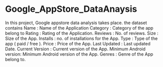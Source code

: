 # Google_AppStore_DataAnaysis

In this project, Google appstore data analysis takes place.
the dataset contains
Name : Name of the Application
Category : Category of the app belong to
Rating : Rating of the Application.
Reviews : No. of reviews.
Size : Size of the App.
Installs : no. of installations for the App.
Type : Type of the app ( paid / free ).
Price : Price of the App.
Last Updated : Last updated Date.
Current Version : Current version of the App.
Minimum Android version: Minimum Android version of the App.
Genres : Genre of the App belong to.
